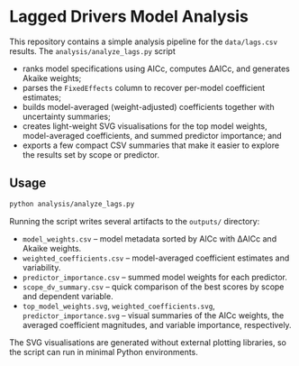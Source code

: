 # Lagged Drivers Model Analysis

This repository contains a simple analysis pipeline for the `data/lags.csv` results.  The `analysis/analyze_lags.py` script

* ranks model specifications using AICc, computes ΔAICc, and generates Akaike weights;
* parses the `FixedEffects` column to recover per-model coefficient estimates;
* builds model-averaged (weight-adjusted) coefficients together with uncertainty summaries;
* creates light-weight SVG visualisations for the top model weights, model-averaged coefficients, and summed predictor importance; and
* exports a few compact CSV summaries that make it easier to explore the results set by scope or predictor.

## Usage

```bash
python analysis/analyze_lags.py
```

Running the script writes several artifacts to the `outputs/` directory:

* `model_weights.csv` – model metadata sorted by AICc with ΔAICc and Akaike weights.
* `weighted_coefficients.csv` – model-averaged coefficient estimates and variability.
* `predictor_importance.csv` – summed model weights for each predictor.
* `scope_dv_summary.csv` – quick comparison of the best scores by scope and dependent variable.
* `top_model_weights.svg`, `weighted_coefficients.svg`, `predictor_importance.svg` – visual summaries of the AICc weights, the averaged coefficient magnitudes, and variable importance, respectively.

The SVG visualisations are generated without external plotting libraries, so the script can run in minimal Python environments.
